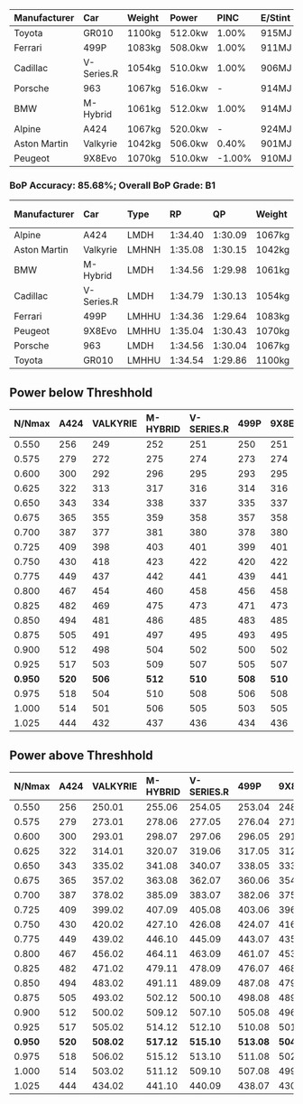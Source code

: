 | Manufacturer | Car        | Weight | Power   | PINC    | E/Stint | FDS     |
|:-|:-|:-|:-|:-|:-|:-|
| Toyota       | GR010      | 1100kg | 512.0kw | 1.00%   | 915MJ   | 190kph  |
| Ferrari      | 499P       | 1083kg | 508.0kw | 1.00%   | 911MJ   | 190kph  |
| Cadillac     | V-Series.R | 1054kg | 510.0kw | 1.00%   | 906MJ   |    -    |
| Porsche      | 963        | 1067kg | 516.0kw |    -    | 914MJ   |    -    |
| BMW          | M-Hybrid   | 1061kg | 512.0kw | 1.00%   | 914MJ   |    -    |
| Alpine       | A424       | 1067kg | 520.0kw |    -    | 924MJ   |    -    |
| Aston Martin | Valkyrie   | 1042kg | 506.0kw | 0.40%   | 901MJ   |    -    |
| Peugeot      | 9X8Evo     | 1070kg | 510.0kw | -1.00%  | 910MJ   | 190kph  |

### BoP Accuracy: 85.68%; Overall BoP Grade: B1
| Manufacturer | Car        | Type  | RP      | QP      | Weight | Power¹  | Threshhold | PINC    | Power²   | E/Stint | AVG Vmax  | FDS     | RDLC | L/Stint | BOP-Grade | Model Accuracy | Model Points | Match% | SimDiff |
|:-|:-|:-|:-|:-|:-|:-|:-|:-|:-|:-|:-|:-|:-|:-|:-|:-|:-|:-|:-|
| Alpine       | A424       | LMDH  | 1:34.40 | 1:30.09 | 1067kg | 520.0kw | 210.0kph   |    -    | 520.00kw |  924MJ  | 298.14kph |    -    | 1.01 | 37      | -B1       | 99.31%         | 2573         | 86.26% | -0.06   |
| Aston Martin | Valkyrie   | LMHNH | 1:35.08 | 1:30.15 | 1042kg | 506.0kw | 210.0kph   | 0.40%   | 508.00kw |  901MJ  | 298.66kph |    -    | 1.03 | 37      | +D1       | 100.00%        | 630          | 65.56% | +0.01   |
| BMW          | M-Hybrid   | LMDH  | 1:34.56 | 1:29.98 | 1061kg | 512.0kw | 210.0kph   | 1.00%   | 517.10kw |  914MJ  | 299.71kph |    -    | 1.02 | 37      | ~A1       | 99.41%         | 2544         | 95.68% | -0.10   |
| Cadillac     | V-Series.R | LMDH  | 1:34.79 | 1:30.13 | 1054kg | 510.0kw | 210.0kph   | 1.00%   | 515.10kw |  906MJ  | 301.16kph |    -    | 1.02 | 37      | +A2       | 99.30%         | 4946         | 91.64% | +0.14   |
| Ferrari      | 499P       | LMHHU | 1:34.36 | 1:29.64 | 1083kg | 508.0kw | 210.0kph   | 1.00%   | 513.10kw |  911MJ  | 299.15kph | 190kph  | 1.02 | 37      | -B2       | 100.00%        | 8223         | 82.95% | +0.00   |
| Peugeot      | 9X8Evo     | LMHHU | 1:35.04 | 1:30.43 | 1070kg | 510.0kw | 210.0kph   | -1.00%  | 504.90kw |  910MJ  | 304.98kph | 190kph  | 0.99 | 37      | +C1       | 96.77%         | 2307         | 75.05% | +0.11   |
| Porsche      | 963        | LMDH  | 1:34.56 | 1:30.04 | 1067kg | 516.0kw | 210.0kph   |    -    | 516.00kw |  914MJ  | 298.69kph |    -    | 1.01 | 37      | -A2       | 99.86%         | 11699        | 94.01% | -0.11   |
| Toyota       | GR010      | LMHHU | 1:34.54 | 1:29.86 | 1100kg | 512.0kw | 210.0kph   | 1.00%   | 517.10kw |  915MJ  | 297.32kph | 190kph  | 1.01 | 37      | -A2       | 99.63%         | 6190         | 94.33% | +0.00   |

## Power below Threshhold
| N/Nmax    | A424    | VALKYRIE | M-HYBRID | V-SERIES.R | 499P    | 9X8EVO  | 963     | GR010   |
|:-|:-|:-|:-|:-|:-|:-|:-|:-|
|  0.550    |  256    |  249     |  252     |  251       |  250    |  251    |  254    |  252    |
|  0.575    |  279    |  272     |  275     |  274       |  273    |  274    |  277    |  275    |
|  0.600    |  300    |  292     |  296     |  295       |  293    |  295    |  298    |  296    |
|  0.625    |  322    |  313     |  317     |  316       |  314    |  316    |  319    |  317    |
|  0.650    |  343    |  334     |  338     |  337       |  335    |  337    |  340    |  338    |
|  0.675    |  365    |  355     |  359     |  358       |  357    |  358    |  362    |  359    |
|  0.700    |  387    |  377     |  381     |  380       |  378    |  380    |  384    |  381    |
|  0.725    |  409    |  398     |  403     |  401       |  399    |  401    |  406    |  403    |
|  0.750    |  430    |  418     |  423     |  422       |  420    |  422    |  427    |  423    |
|  0.775    |  449    |  437     |  442     |  441       |  439    |  441    |  446    |  442    |
|  0.800    |  467    |  454     |  460     |  458       |  456    |  458    |  463    |  460    |
|  0.825    |  482    |  469     |  475     |  473       |  471    |  473    |  478    |  475    |
|  0.850    |  494    |  481     |  486     |  485       |  483    |  485    |  490    |  486    |
|  0.875    |  505    |  491     |  497     |  495       |  493    |  495    |  501    |  497    |
|  0.900    |  512    |  498     |  504     |  502       |  500    |  502    |  508    |  504    |
|  0.925    |  517    |  503     |  509     |  507       |  505    |  507    |  513    |  509    |
| **0.950** | **520** | **506**  | **512**  | **510**    | **508** | **510** | **516** | **512** |
|  0.975    |  518    |  504     |  510     |  508       |  506    |  508    |  514    |  510    |
|  1.000    |  514    |  501     |  506     |  505       |  503    |  505    |  510    |  506    |
|  1.025    |  444    |  432     |  437     |  436       |  434    |  436    |  441    |  437    |

## Power above Threshhold
| N/Nmax    | A424    | VALKYRIE   | M-HYBRID   | V-SERIES.R | 499P       | 9X8EVO     | 963     | GR010      |
|:-|:-|:-|:-|:-|:-|:-|:-|:-|
|  0.550    |  256    |  250.01    |  255.06    |  254.05    |  253.04    |  248.44    |  254    |  255.06    |
|  0.575    |  279    |  273.01    |  278.06    |  277.05    |  276.04    |  271.48    |  277    |  278.06    |
|  0.600    |  300    |  293.01    |  298.07    |  297.06    |  296.05    |  291.52    |  298    |  298.07    |
|  0.625    |  322    |  314.01    |  320.07    |  319.06    |  317.05    |  312.56    |  319    |  320.07    |
|  0.650    |  343    |  335.02    |  341.08    |  340.07    |  338.05    |  333.59    |  340    |  341.08    |
|  0.675    |  365    |  357.02    |  363.08    |  362.07    |  360.06    |  354.63    |  362    |  363.08    |
|  0.700    |  387    |  378.02    |  385.09    |  383.07    |  382.06    |  375.67    |  384    |  385.09    |
|  0.725    |  409    |  399.02    |  407.09    |  405.08    |  403.06    |  396.71    |  406    |  407.09    |
|  0.750    |  430    |  420.02    |  427.10    |  426.08    |  424.07    |  416.74    |  427    |  427.10    |
|  0.775    |  449    |  439.02    |  446.10    |  445.09    |  443.07    |  435.78    |  446    |  446.10    |
|  0.800    |  467    |  456.02    |  464.11    |  463.09    |  461.07    |  453.81    |  463    |  464.11    |
|  0.825    |  482    |  471.02    |  479.11    |  478.09    |  476.07    |  468.84    |  478    |  479.11    |
|  0.850    |  494    |  483.02    |  491.11    |  489.09    |  487.08    |  479.86    |  490    |  491.11    |
|  0.875    |  505    |  493.02    |  502.12    |  500.10    |  498.08    |  489.87    |  501    |  502.12    |
|  0.900    |  512    |  500.02    |  509.12    |  507.10    |  505.08    |  496.89    |  508    |  509.12    |
|  0.925    |  517    |  505.02    |  514.12    |  512.10    |  510.08    |  501.89    |  513    |  514.12    |
| **0.950** | **520** | **508.02** | **517.12** | **515.10** | **513.08** | **504.90** | **516** | **517.12** |
|  0.975    |  518    |  506.02    |  515.12    |  513.10    |  511.08    |  502.90    |  514    |  515.12    |
|  1.000    |  514    |  503.02    |  511.12    |  509.10    |  507.08    |  499.89    |  510    |  511.12    |
|  1.025    |  444    |  434.02    |  441.10    |  440.09    |  438.07    |  430.77    |  441    |  441.10    |
